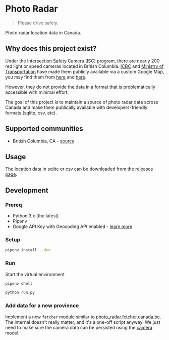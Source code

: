# Photo Radar

> Please drive safely.

Photo radar location data in Canada.

## Why does this project exist?

Under the Intersection Safety Camera (ISC) program, there are nearly 200 red light or speed cameras located in British Columbia. [ICBC] and [Ministry of Transportation][] have made them publicly available via a custom Google Map, you may find them from [here](https://www.icbc.com/road-safety/community/Pages/intersection-safety-camera-program.aspx) and [here](https://www2.gov.bc.ca/gov/content/transportation/driving-and-cycling/roadsafetybc/intersection-safety-cameras/where-the-cameras-are).

However, they do not provide the data in a format that is problematically accessible with minimal effort.

The goal of this project is to maintain a source of photo radar data across Canada and make them publically available with developers-friendly formats (sqlite, csv, etc).

## Supported communities

- British Columbia, CA - [source](https://www2.gov.bc.ca/gov/content/transportation/driving-and-cycling/roadsafetybc/intersection-safety-cameras/where-the-cameras-are)

## Usage

The location data in sqlite or csv can be downloaded from the [releases page](https://github.com/michaellzc/photo-radar/releases).

## Development

### Prereq

- Python 3.x (the latest)
- Pipenv
- Google API Key with Geocoding API enabled - [learn more](https://developers.google.com/maps/documentation/geocoding/get-api-key)

### Setup

```bash
pipenv install --dev
```

### Run

Start the virtual environment

```bash
pipenv shell
```

```bash
python run.py
```

[icbc]: https://www.icbc.com/
[ministry of transportation]: https://www2.gov.bc.ca/gov/content/transportation

### Add data for a new provience

Implement a new `fetcher` module similar to [photo_radar.fetcher.canada.bc](photo_radar/fetchers/canada/bc.py). The internal doesn't really matter, and it's a one-off script anyway. We just need to make sure the camera data can be persisted using the [camera](photo_radar/models.py) model.

